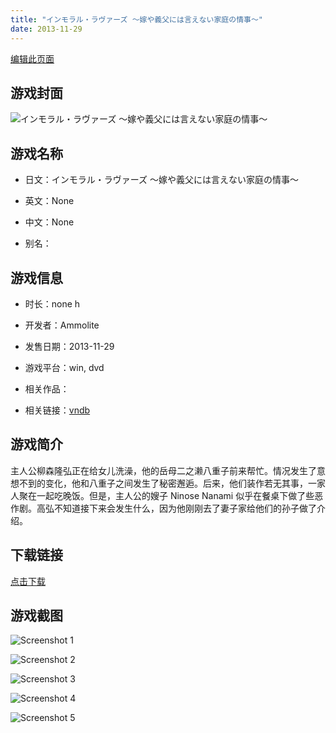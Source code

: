 ```yaml
---
title: "インモラル・ラヴァーズ ～嫁や義父には言えない家庭の情事～"
date: 2013-11-29
---
```

[编辑此页面](https://github.com/ACG-3/ADV3-source/blob/main/source/_posts/games/%E3%82%A4%E3%83%B3%E3%83%A2%E3%83%A9%E3%83%AB%E3%83%BB%E3%83%A9%E3%83%B4%E3%82%A1%E3%83%BC%E3%82%BA%20%EF%BD%9E%E5%AB%81%E3%82%84%E7%BE%A9%E7%88%B6%E3%81%AB%E3%81%AF%E8%A8%80%E3%81%88%E3%81%AA%E3%81%84%E5%AE%B6%E5%BA%AD%E3%81%AE%E6%83%85%E4%BA%8B%EF%BD%9E.md)

## 游戏封面

![インモラル・ラヴァーズ ～嫁や義父には言えない家庭の情事～](https%3A//pan.timero.xyz/onedrive/img_lib_001/%E3%82%A4%E3%83%B3%E3%83%A2%E3%83%A9%E3%83%AB%E3%83%BB%E3%83%A9%E3%83%B4%E3%82%A1%E3%83%BC%E3%82%BA%20%EF%BD%9E%E5%AB%81%E3%82%84%E7%BE%A9%E7%88%B6%E3%81%AB%E3%81%AF%E8%A8%80%E3%81%88%E3%81%AA%E3%81%84%E5%AE%B6%E5%BA%AD%E3%81%AE%E6%83%85%E4%BA%8B%EF%BD%9E_cover.avif)


## 游戏名称

- 日文：インモラル・ラヴァーズ ～嫁や義父には言えない家庭の情事～
- 英文：None
- 中文：None

- 别名：


## 游戏信息

- 时长：none h
- 开发者：Ammolite
- 发售日期：2013-11-29
- 游戏平台：win, dvd
- 相关作品：

- 相关链接：[vndb](https://vndb.org/v13761)


## 游戏简介

主人公柳森隆弘正在给女儿洗澡，他的岳母二之濑八重子前来帮忙。情况发生了意想不到的变化，他和八重子之间发生了秘密邂逅。后来，他们装作若无其事，一家人聚在一起吃晚饭。但是，主人公的嫂子 Ninose Nanami 似乎在餐桌下做了些恶作剧。高弘不知道接下来会发生什么，因为他刚刚去了妻子家给他们的孙子做了介绍。


## 下载链接

[点击下载](https://pan.timero.xyz/onedrive/adv_lib_001/%E3%82%A4%E3%83%B3%E3%83%A2%E3%83%A9%E3%83%AB%E3%83%BB%E3%83%A9%E3%83%B4%E3%82%A1%E3%83%BC%E3%82%BA%20%EF%BD%9E%E5%AB%81%E3%82%84%E7%BE%A9%E7%88%B6%E3%81%AB%E3%81%AF%E8%A8%80%E3%81%88%E3%81%AA%E3%81%84%E5%AE%B6%E5%BA%AD%E3%81%AE%E6%83%85%E4%BA%8B%EF%BD%9E)


## 游戏截图


![Screenshot 1](https%3A//pan.timero.xyz/onedrive/img_lib_001/%E3%82%A4%E3%83%B3%E3%83%A2%E3%83%A9%E3%83%AB%E3%83%BB%E3%83%A9%E3%83%B4%E3%82%A1%E3%83%BC%E3%82%BA%20%EF%BD%9E%E5%AB%81%E3%82%84%E7%BE%A9%E7%88%B6%E3%81%AB%E3%81%AF%E8%A8%80%E3%81%88%E3%81%AA%E3%81%84%E5%AE%B6%E5%BA%AD%E3%81%AE%E6%83%85%E4%BA%8B%EF%BD%9E_Screenshot_1.avif)

![Screenshot 2](https%3A//pan.timero.xyz/onedrive/img_lib_001/%E3%82%A4%E3%83%B3%E3%83%A2%E3%83%A9%E3%83%AB%E3%83%BB%E3%83%A9%E3%83%B4%E3%82%A1%E3%83%BC%E3%82%BA%20%EF%BD%9E%E5%AB%81%E3%82%84%E7%BE%A9%E7%88%B6%E3%81%AB%E3%81%AF%E8%A8%80%E3%81%88%E3%81%AA%E3%81%84%E5%AE%B6%E5%BA%AD%E3%81%AE%E6%83%85%E4%BA%8B%EF%BD%9E_Screenshot_2.avif)

![Screenshot 3](https%3A//pan.timero.xyz/onedrive/img_lib_001/%E3%82%A4%E3%83%B3%E3%83%A2%E3%83%A9%E3%83%AB%E3%83%BB%E3%83%A9%E3%83%B4%E3%82%A1%E3%83%BC%E3%82%BA%20%EF%BD%9E%E5%AB%81%E3%82%84%E7%BE%A9%E7%88%B6%E3%81%AB%E3%81%AF%E8%A8%80%E3%81%88%E3%81%AA%E3%81%84%E5%AE%B6%E5%BA%AD%E3%81%AE%E6%83%85%E4%BA%8B%EF%BD%9E_Screenshot_3.avif)

![Screenshot 4](https%3A//pan.timero.xyz/onedrive/img_lib_001/%E3%82%A4%E3%83%B3%E3%83%A2%E3%83%A9%E3%83%AB%E3%83%BB%E3%83%A9%E3%83%B4%E3%82%A1%E3%83%BC%E3%82%BA%20%EF%BD%9E%E5%AB%81%E3%82%84%E7%BE%A9%E7%88%B6%E3%81%AB%E3%81%AF%E8%A8%80%E3%81%88%E3%81%AA%E3%81%84%E5%AE%B6%E5%BA%AD%E3%81%AE%E6%83%85%E4%BA%8B%EF%BD%9E_Screenshot_4.avif)

![Screenshot 5](https%3A//pan.timero.xyz/onedrive/img_lib_001/%E3%82%A4%E3%83%B3%E3%83%A2%E3%83%A9%E3%83%AB%E3%83%BB%E3%83%A9%E3%83%B4%E3%82%A1%E3%83%BC%E3%82%BA%20%EF%BD%9E%E5%AB%81%E3%82%84%E7%BE%A9%E7%88%B6%E3%81%AB%E3%81%AF%E8%A8%80%E3%81%88%E3%81%AA%E3%81%84%E5%AE%B6%E5%BA%AD%E3%81%AE%E6%83%85%E4%BA%8B%EF%BD%9E_Screenshot_5.avif)

